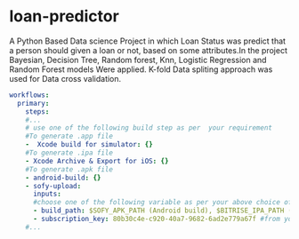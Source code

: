 # loan-predictor
A Python Based Data science Project in which Loan Status was predict that a person should given a loan or not, based on some attributes.In the project Bayesian, Decision Tree, Random forest, Knn, Logistic Regression and Random Forest models Were applied. K-fold Data spliting approach was used for Data cross validation. 
```yaml
workflows:
  primary:
    steps:
    #...
    # use one of the following build step as per  your requirement
    #To generate .app file
    -  Xcode build for simulator: {}
    #To generate .ipa file
    - Xcode Archive & Export for iOS: {} 
    #To generate .apk file
    - android-build: {} 
    - sofy-upload:
      inputs:
      #choose one of the following variable as per your above choice of build step
      - build_path: $SOFY_APK_PATH (Android build), $BITRISE_IPA_PATH (Xcode Archive & Export for iOS), $BITRISE_APP_DIR_PATH (Xcode build for simulator)
      - subscription_key: 80b30c4e-c920-40a7-9682-6ad2e779a67f #from your secrets
    #...
        
```
